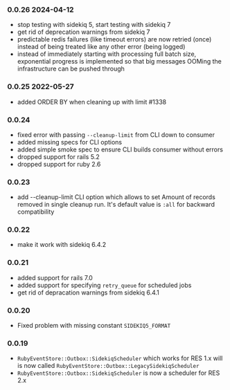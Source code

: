 ### 0.0.26  2024-04-12

* stop testing with sidekiq 5, start testing with sidekiq 7
* get rid of deprecation warnings from sidekiq 7
* predictable redis failures (like timeout errors) are now retried (once) instead of being treated like any other error (being logged)
* instead of immediately starting with processing full batch size, exponential progress is implemented so that big messages OOMing the infrastructure can be pushed through

### 0.0.25  2022-05-27

* added ORDER BY when cleaning up with limit #1338

### 0.0.24

* fixed error with passing `--cleanup-limit` from CLI down to consumer
* added missing specs for CLI options
* added simple smoke spec to ensure CLI builds consumer without errors
* dropped support for rails 5.2
* dropped support for ruby 2.6

### 0.0.23

- add --cleanup-limit CLI option which allows to set
  Amount of records removed in single cleanup run.
  It's default value is `:all` for backward compatibility

### 0.0.22

- make it work with sidekiq 6.4.2

### 0.0.21

- added support for rails 7.0
- added support for specifying `retry_queue` for scheduled jobs
- get rid of depracation warnings from sidekiq 6.4.1

### 0.0.20

- Fixed problem with missing constant `SIDEKIQ5_FORMAT`

### 0.0.19

- `RubyEventStore::Outbox::SidekiqScheduler` which works for RES 1.x will is now called `RubyEventStore::Outbox::LegacySidekiqScheduler`
- `RubyEventStore::Outbox::SidekiqScheduler` is now a scheduler for RES 2.x
